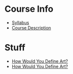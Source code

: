 # Course Info
* [Syllabus](https://worreaud000.github.io/digitalart/syllabus)
* [Course Description](https://worreaud000.github.io/digitalart/course-description)

# Stuff
 
* [How Would You Define Art?](https://worreaud000.github.io/digitalart/define-art)
* [How Would You Define Art?](https://worreaud000.github.io/digitalart/people-of-interest)
